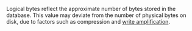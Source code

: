 Logical bytes reflect the approximate number of bytes stored in the database. This value may deviate from the number of physical bytes on disk, due to factors such as compression and [write amplification](https://en.wikipedia.org/wiki/Write_amplification).